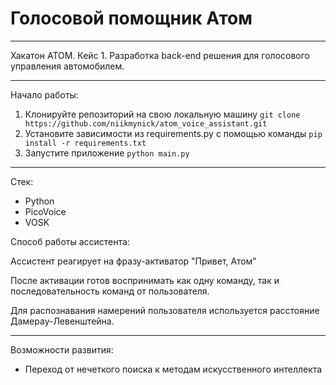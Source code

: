 # Голосовой помощник Атом

---

Хакатон АТОМ. Кейс 1. Разработка back-end решения для голосового управления автомобилем.

---

Начало работы:

1. Клонируйте репозиторий на свою локальную машину 
`git clone https://github.com/niikmynick/atom_voice_assistant.git`
2. Установите зависимости из requirements.py с помощью команды 
`pip install -r requirements.txt`
3. Запустите приложение
`python main.py`

---

Стек:
- Python
- PicoVoice
- VOSK

Способ работы ассистента:

Ассистент реагирует на фразу-активатор "Привет, Атом"

После активации готов воспринимать как одну команду, так и последовательность команд от пользователя.

Для распознавания намерений пользователя используется расстояние Дамерау-Левенштейна.

---

Возможности развития:

- Переход от нечеткого поиска к методам искусственного интеллекта
